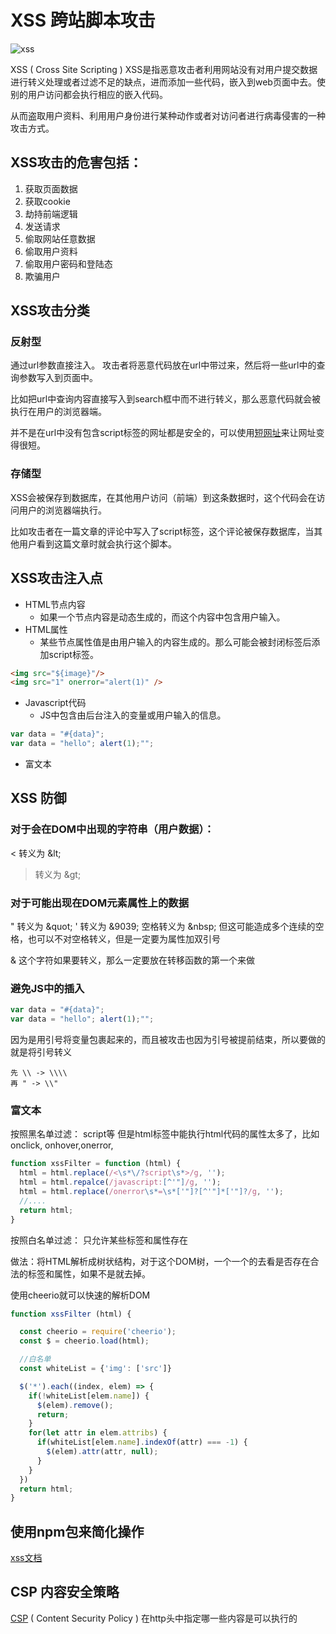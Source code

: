 
# XSS 跨站脚本攻击
![xss](img/xss.png) 

XSS ( Cross Site Scripting )
XSS是指恶意攻击者利用网站没有对用户提交数据进行转义处理或者过滤不足的缺点，进而添加一些代码，嵌入到web页面中去。使别的用户访问都会执行相应的嵌入代码。

从而盗取用户资料、利用用户身份进行某种动作或者对访问者进行病毒侵害的一种攻击方式。

## XSS攻击的危害包括：

1. 获取页面数据
2. 获取cookie
3. 劫持前端逻辑
4. 发送请求
5. 偷取网站任意数据
6. 偷取用户资料
7. 偷取用户密码和登陆态
8. 欺骗用户
   
## XSS攻击分类

### 反射型
通过url参数直接注入。
攻击者将恶意代码放在url中带过来，然后将一些url中的查询参数写入到页面中。

比如把url中查询内容直接写入到search框中而不进行转义，那么恶意代码就会被执行在用户的浏览器端。

并不是在url中没有包含script标签的网址都是安全的，可以使用[短网址](dwz.com)来让网址变得很短。

### 存储型
XSS会被保存到数据库，在其他用户访问（前端）到这条数据时，这个代码会在访问用户的浏览器端执行。

比如攻击者在一篇文章的评论中写入了script标签，这个评论被保存数据库，当其他用户看到这篇文章时就会执行这个脚本。

## XSS攻击注入点
 - HTML节点内容
   - 如果一个节点内容是动态生成的，而这个内容中包含用户输入。
 - HTML属性
   - 某些节点属性值是由用户输入的内容生成的。那么可能会被封闭标签后添加script标签。
```html
<img src="${image}"/>
<img src="1" onerror="alert(1)" />
```
 - Javascript代码
   - JS中包含由后台注入的变量或用户输入的信息。
```js
var data = "#{data}";
var data = "hello"; alert(1);"";
```
 - 富文本


## XSS 防御
### 对于会在DOM中出现的字符串（用户数据）：

 < 转义为 \&lt;
 > 转义为 \&gt;

### 对于可能出现在DOM元素属性上的数据

 " 转义为 \&quot;
 ' 转义为 \&9039;
 空格转义为 \&nbsp; 但这可能造成多个连续的空格，也可以不对空格转义，但是一定要为属性加双引号

 & 这个字符如果要转义，那么一定要放在转移函数的第一个来做

### 避免JS中的插入
```js
var data = "#{data}";
var data = "hello"; alert(1);"";
```
因为是用引号将变量包裹起来的，而且被攻击也因为引号被提前结束，所以要做的就是将引号转义
```
先 \\ -> \\\\
再 " -> \\"
```

### 富文本

按照黑名单过滤： script等
但是html标签中能执行html代码的属性太多了，比如onclick, onhover,onerror, <a href="jacascript:alert(1)">
```js
function xssFilter = function (html) {
  html = html.replace(/<\s*\/?script\s*>/g, '');
  html = html.repalce(/javascript:[^'"]/g, '');
  html = html.replace(/onerror\s*=\s*['"]?[^'"]*['"]?/g, '');
  //....
  return html;
}
```

按照白名单过滤： 只允许某些标签和属性存在

做法：将HTML解析成树状结构，对于这个DOM树，一个一个的去看是否存在合法的标签和属性，如果不是就去掉。

使用cheerio就可以快速的解析DOM
```js
function xssFilter (html) {

  const cheerio = require('cheerio');
  const $ = cheerio.load(html);

  //白名单
  const whiteList = {'img': ['src']}

  $('*').each((index, elem) => {
    if(!whiteList[elem.name]) {
      $(elem).remove();
      return;
    }
    for(let attr in elem.attribs) {
      if(whiteList[elem.name].indexOf(attr) === -1) {
        $(elem).attr(attr, null);
      }
    }
  })
  return html;
}
```

## 使用npm包来简化操作
[xss文档](https://github.com/leizongmin/js-xss/blob/master/README.zh.md)

## CSP 内容安全策略
[CSP](https://developer.mozilla.org/zh-CN/docs/Web/HTTP/CSP) ( Content Security Policy ) 在http头中指定哪一些内容是可以执行的

